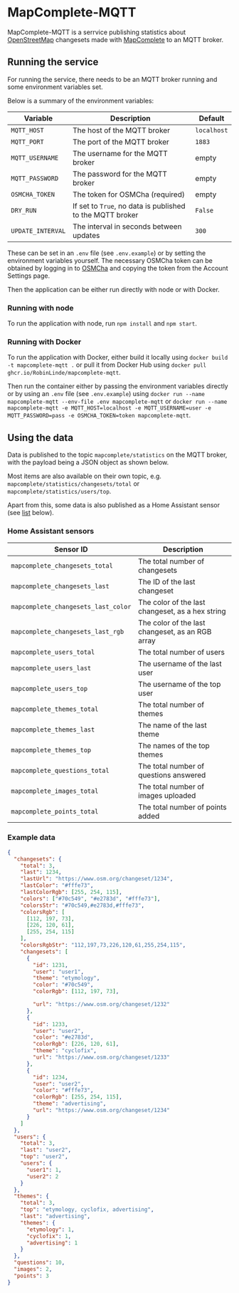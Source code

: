 # MapComplete-MQTT

MapComplete-MQTT is a serrvice publishing statistics about [OpenStreetMap](https://www.openstreetmap.org) changesets made with [MapComplete](https://github.com/pietervdvn/MapComplete) to an MQTT broker.

## Running the service

For running the service, there needs to be an MQTT broker running and some environment variables set.

Below is a summary of the environment variables:

| Variable          | Description                                               | Default     |
| ----------------- | --------------------------------------------------------- | ----------- |
| `MQTT_HOST`       | The host of the MQTT broker                               | `localhost` |
| `MQTT_PORT`       | The port of the MQTT broker                               | `1883`      |
| `MQTT_USERNAME`   | The username for the MQTT broker                          | empty       |
| `MQTT_PASSWORD`   | The password for the MQTT broker                          | empty       |
| `OSMCHA_TOKEN`    | The token for OSMCha (required)                           | empty       |
| `DRY_RUN`         | If set to `True`, no data is published to the MQTT broker | `False`     |
| `UPDATE_INTERVAL` | The interval in seconds between updates                   | `300`       |

These can be set in an `.env` file (see `.env.example`) or by setting the environment variables yourself.
The necessary OSMCha token can be obtained by logging in to [OSMCha](https://osmcha.org) and copying the token from the Account Settings page.

Then the application can be either run directly with node or with Docker.

### Running with node

To run the application with node, run `npm install` and `npm start`.

### Running with Docker

To run the application with Docker, either build it locally using `docker build -t mapcomplete-mqtt .` or pull it from Docker Hub using `docker pull ghcr.io/RobinLinde/mapcomplete-mqtt`.

Then run the container either by passing the environment variables directly or by using an `.env` file (see `.env.example`) using `docker run --name mapcomplete-mqtt --env-file .env mapcomplete-mqtt` or `docker run --name mapcomplete-mqtt -e MQTT_HOST=localhost -e MQTT_USERNAME=user -e MQTT_PASSWORD=pass -e OSMCHA_TOKEN=token mapcomplete-mqtt`.

## Using the data

Data is published to the topic `mapcomplete/statistics` on the MQTT broker, with the payload being a JSON object as shown below.

Most items are also available on their own topic, e.g. `mapcomplete/statistics/changesets/total` or `mapcomplete/statistics/users/top`.

Apart from this, some data is also published as a Home Assistant sensor (see [list](#home-assistant-sensors) below).

### Home Assistant sensors

| Sensor ID                           | Description                                      |
| ----------------------------------- | ------------------------------------------------ |
| `mapcomplete_changesets_total`      | The total number of changesets                   |
| `mapcomplete_changesets_last`       | The ID of the last changeset                     |
| `mapcomplete_changesets_last_color` | The color of the last changeset, as a hex string |
| `mapcomplete_changesets_last_rgb`   | The color of the last changeset, as an RGB array |
| `mapcomplete_users_total`           | The total number of users                        |
| `mapcomplete_users_last`            | The username of the last user                    |
| `mapcomplete_users_top`             | The username of the top user                     |
| `mapcomplete_themes_total`          | The total number of themes                       |
| `mapcomplete_themes_last`           | The name of the last theme                       |
| `mapcomplete_themes_top`            | The names of the top themes                      |
| `mapcomplete_questions_total`       | The total number of questions answered           |
| `mapcomplete_images_total`          | The total number of images uploaded              |
| `mapcomplete_points_total`          | The total number of points added                 |

### Example data

```json
{
  "changesets": {
    "total": 3,
    "last": 1234,
    "lastUrl": "https://www.osm.org/changeset/1234",
    "lastColor": "#fffe73",
    "lastColorRgb": [255, 254, 115],
    "colors": ["#70c549", "#e2783d", "#fffe73"],
    "colorsStr": "#70c549,#e2783d,#fffe73",
    "colorsRgb": [
      [112, 197, 73],
      [226, 120, 61],
      [255, 254, 115]
    ],
    "colorsRgbStr": "112,197,73,226,120,61,255,254,115",
    "changesets": [
      {
        "id": 1231,
        "user": "user1",
        "theme": "etymology",
        "color": "#70c549",
        "colorRgb": [112, 197, 73],

        "url": "https://www.osm.org/changeset/1232"
      },
      {
        "id": 1233,
        "user": "user2",
        "color": "#e2783d",
        "colorRgb": [226, 120, 61],
        "theme": "cyclofix",
        "url": "https://www.osm.org/changeset/1233"
      },
      {
        "id": 1234,
        "user": "user2",
        "color": "#fffe73",
        "colorRgb": [255, 254, 115],
        "theme": "advertising",
        "url": "https://www.osm.org/changeset/1234"
      }
    ]
  },
  "users": {
    "total": 3,
    "last": "user2",
    "top": "user2",
    "users": {
      "user1": 1,
      "user2": 2
    }
  },
  "themes": {
    "total": 3,
    "top": "etymology, cyclofix, advertising",
    "last": "advertising",
    "themes": {
      "etymology": 1,
      "cyclofix": 1,
      "advertising": 1
    }
  },
  "questions": 10,
  "images": 2,
  "points": 3
}
```
